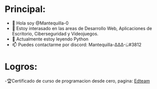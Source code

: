 # Principal:

- 👋 Hola soy @Mantequilla-0
- 👀 Estoy interasado en las areas de Desarrollo Web, Aplicaciones de Escritorio, Ciberseguridad y Videojuegos. 
- 🌱 Actualmente estoy leyendo Python
- 📫 Puedes contactarme por discord: Mantequilla-ΔΔΔ-ඞ#3812

# Logros:

-🏆Certificado de curso de programacion desde cero, pagina: [Edteam](http://github.com)

<!---
Mantequilla-0/Mantequilla-0 is a ✨ special ✨ repository because its `README.md` (this file) appears on your GitHub profile.
You can click the Preview link to take a look at your changes.
--->
